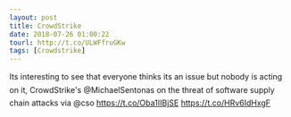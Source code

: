 ```yaml
---
layout: post
title: CrowdStrike
date: 2018-07-26 01:00:22
tourl: http://t.co/ULWFfruGKw
tags: [Crowdstrike]
---
```

Its interesting to see that everyone thinks its an issue but nobody is acting on it, CrowdStrike's @MichaelSentonas on the threat of software supply chain attacks via @cso https://t.co/Oba1IIBjSE https://t.co/HRv6IdHxgF